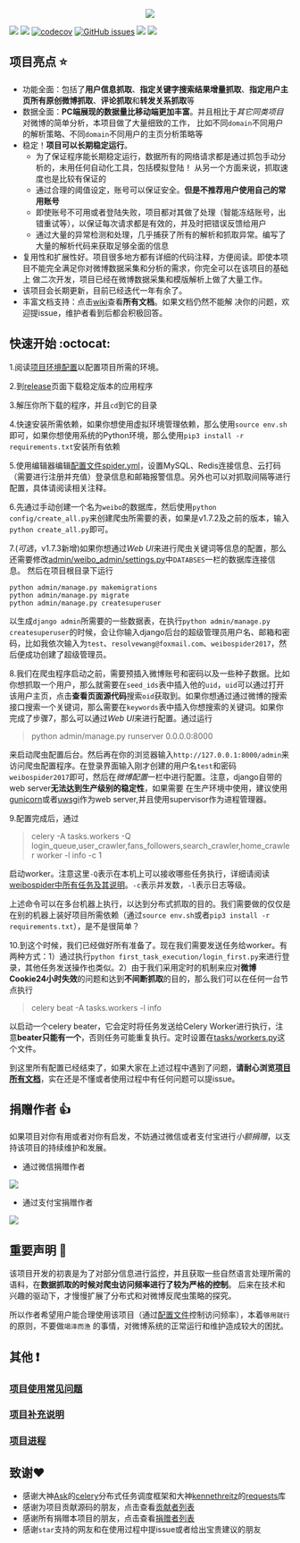 <div align=center>

![](http://opqm8qbph.bkt.clouddn.com/weibospider.jpg?imageMogr2/thumbnail/!50p)
</div>


[![](https://img.shields.io/badge/python-3-brightgreen.svg)](https://www.python.org/downloads/)
[![](https://travis-ci.org/SpiderClub/weibospider.svg?branch=master)](https://travis-ci.org/SpiderClub/weibospider)
[![codecov](https://codecov.io/gh/ResolveWang/weibospider/branch/master/graph/badge.svg)](https://codecov.io/gh/ResolveWang/weibospider)
[![GitHub issues](https://img.shields.io/github/issues/SpiderClub/weibospider.svg?style=plastic)](https://github.com/SpiderClub/weibospider/issues)
[![](https://img.shields.io/badge/Say%20Thanks-!-1EAEDB.svg)](https://saythanks.io/to/ResolveWang)
[![](https://img.shields.io/badge/license-MIT-blue.svg)](LICENSE)

## 项目亮点 :star:
- 功能全面：包括了**用户信息抓取**、**指定关键字搜索结果增量抓取**、**指定用户主页所有原创微博抓取**、**评论抓取**和**转发关系抓取**等
- 数据全面：**PC端展现的数据量比移动端更加丰富**。并且相比于*其它同类项目*对微博的简单分析，本项目做了大量细致的工作，
比如不同`domain`不同用户的解析策略、不同`domain`不同用户的主页分析策略等
- 稳定！**项目可以长期稳定运行**。
  - 为了保证程序能长期稳定运行，数据所有的网络请求都是通过抓包手动分析的，未用任何自动化工具，包括模拟登陆！
  从另一个方面来说，抓取速度也是比较有保证的
  - 通过合理的阈值设定，账号可以保证安全。**但是不推荐用户使用自己的常用账号**
  - 即使账号不可用或者登陆失败，项目都对其做了处理（智能冻结账号，出错重试等），以保证每次请求都是有效的，并及时把错误反馈给用户
  - 通过大量的异常检测和处理，几乎捕获了所有的解析和抓取异常。编写了大量的解析代码来获取足够全面的信息
- 复用性和扩展性好。项目很多地方都有详细的代码注释，方便阅读。即使本项目不能完全满足你对微博数据采集和分析的需求，你完全可以在该项目的基础上
做二次开发，项目已经在微博数据采集和模版解析上做了大量工作。
- 该项目会长期更新，目前已经迭代一年有余了。
- 丰富文档支持：点击[wiki](https://github.com/ResolveWang/WeiboSpider/wiki)查看**所有文档**。如果文档仍然不能解
决你的问题，欢迎提issue，维护者看到后都会积极回答。

## 快速开始 :octocat:

1.阅读[项目环境配置](https://github.com/ResolveWang/WeiboSpider/wiki/%E5%88%86%E5%B8%83%E5%BC%8F%E7%88%AC%E8%99%AB%E7%8E%AF%E5%A2%83%E9%85%8D%E7%BD%AE)以配置项目所需的环境。

2.到[release](https://github.com/ResolveWang/weibospider/releases)页面下载稳定版本的应用程序

3.解压你所下载的程序，并且`cd`到它的目录

4.快速安装所需依赖，如果你想使用虚拟环境管理依赖，那么使用`source env.sh`即可，如果你想使用系统的Python环境，那么使用`pip3 install -r requirements.txt`安装所有依赖

5.使用编辑器编辑[配置文件spider.yml](config/spider.yaml)，设置MySQL、Redis连接信息、云打码（需要进行注册并充值）登录信息和邮箱报警信息。另外也可以对抓取间隔等进行配置，具体请阅读相关注释。

6.先通过手动创建一个名为`weibo`的数据库，然后使用`python config/create_all.py`来创建爬虫所需要的表，如果是v1.7.2及之前的版本，输入`python create_all.py`即可。

7.(*可选*，v1.7.3新增)如果你想通过*Web UI*来进行爬虫关键词等信息的配置，那么还需要修改[admin/weibo_admin/settings.py](./admin/weibo_admin/settings.py)中`DATABSES`一栏的数据库连接信息。
然后在项目根目录下运行
```shell
python admin/manage.py makemigrations
python admin/manage.py migrate
python admin/manage.py createsuperuser
```
以生成`django admin`所需要的一些数据表，在执行`python admin/manage.py createsuperuser`的时候，会让你输入django后台的超级管理员用户名、邮箱和密码，比如我依次输入为`test`、`resolvewang@foxmail.com`、`weibospider2017`，然后便成功创建了超级管理员。

8.我们在爬虫程序启动之前，需要预插入微博账号和密码以及一些种子数据。比如你想抓取一个用户，那么就需要在`seed_ids`表中插入他的`uid`，`uid`可以通过打开该用户主页，点击**查看页面源代码**搜索`oid`获取到。如果你想通过通过微博的搜索接口搜索一个关键词，那么需要在`keywords`表中插入你想搜索的关键词。如果你完成了步骤7，那么可以通过*Web UI*来进行配置。通过运行
> python admin/manage.py runserver 0.0.0.0:8000

来启动爬虫配置后台。然后再在你的浏览器输入`http://127.0.0.1:8000/admin`来访问爬虫配置程序。在登录界面输入刚才创建的用户名`test`和密码`weibospider2017`即可，然后在*微博配置*一栏中进行配置。注意，django自带的web server**无法达到生产级别的稳定性**，如果需要
在生产环境中使用，建议使用[gunicorn](http://gunicorn.org/)或者[uwsgi](https://github.com/unbit/uwsgi)作为web server,并且使用supervisor作为进程管理器。

9.配置完成后，通过
> celery -A tasks.workers -Q login_queue,user_crawler,fans_followers,search_crawler,home_crawler worker -l info -c 1

启动worker。注意这里`-Q`表示在本机上可以接收哪些任务执行，详细请阅读[weibospider中所有任务及其说明](https://github.com/ResolveWang/WeiboSpider/wiki/WeibSpider%E4%B8%AD%E6%89%80%E6%9C%89%E4%BB%BB%E5%8A%A1%E5%8F%8A%E5%85%B6%E4%BD%9C%E7%94%A8%E8%AF%B4%E6%98%8E)。`-c`表示并发数，`-l`表示日志等级。

上述命令可以在多台机器上执行，以达到分布式抓取的目的。我们需要做的仅仅是在别的机器上装好项目所需依赖（通过`source env.sh`或者`pip3 install -r requirements.txt`），是不是很简单？


10.到这个时候，我们已经做好所有准备了。现在我们需要发送任务给worker。有两种方式：1）通过执行`python first_task_execution/login_first.py`来进行登录，其他任务发送操作也类似。2）由于我们采用定时的机制来应对**微博Cookie24小时失效**的问题和达到**不间断抓取**的目的，那么我们可以在任何一台节点执行
> celery beat -A tasks.workers -l info

以启动一个celery beater，它会定时将任务发送给Celery Worker进行执行，注意**beater只能有一个**，否则任务可能重复执行。定时设置在[tasks/workers.py](./tasks/workers.py)这个文件。

到这里所有配置已经结束了，如果大家在上述过程中遇到了问题，**请耐心浏览[项目所有文档](https://github.com/ResolveWang/weibospider/wiki)**，实在还是不懂或者使用过程中有任何问题可以提issue。

## 捐赠作者 :thumbsup:

如果项目对你有用或者对你有启发，不妨通过微信或者支付宝进行*小额捐赠*，以支持该项目的持续维护和发展。

- 通过微信捐赠作者

 ![](http://opqm8qbph.bkt.clouddn.com/weixin.png?imageMogr2/thumbnail/!38p)

- 通过支付宝捐赠作者

 ![](http://opqm8qbph.bkt.clouddn.com/alipay.png?imageMogr2/thumbnail/!32p)

## 重要声明 :loudspeaker:
该项目开发的初衷是为了对部分信息进行监控，并且获取一些自然语言处理所需的语料，在**数据抓取的时候对爬虫访问频率进行了较为严格的控制**。
后来在技术和兴趣的驱动下，才慢慢扩展了分布式和对微博反爬虫策略的探究。

所以作者希望用户能合理使用该项目（通过[配置文件](./config/spider.yaml)控制访问频率），本着`够用就行`的原则，不要做`竭泽而渔`
的事情，对微博系统的正常运行和维护造成较大的困扰。

## 其他 :heavy_exclamation_mark:

### [项目使用常见问题](https://github.com/ResolveWang/weibospider/wiki/%E9%A1%B9%E7%9B%AE%E4%BD%BF%E7%94%A8%E5%B8%B8%E8%A7%81%E9%97%AE%E9%A2%98)
### [项目补充说明](https://github.com/ResolveWang/weibospider/wiki/%E9%A1%B9%E7%9B%AE%E8%A1%A5%E5%85%85%E8%AF%B4%E6%98%8E)
### [项目进程](https://github.com/ResolveWang/weibospider/wiki/%E9%A1%B9%E7%9B%AE%E8%AE%A1%E5%88%92%E5%92%8C%E8%BF%9B%E5%B1%95)

## 致谢:heart:
- 感谢大神[Ask](https://github.com/ask)的[celery](https://github.com/celery/celery)分布式任务调度框架和大神[kennethreitz](https://github.com/kennethreitz/requests)的[requests](https://github.com/kennethreitz/requests)库
- 感谢为项目贡献源码的朋友，点击查看[贡献者列表](./AUTHORS.rst)
- 感谢所有捐赠本项目的朋友，点击查看[捐赠者列表](https://github.com/ResolveWang/WeiboSpider/wiki/%E6%8D%90%E8%B5%A0%E8%AF%A5%E9%A1%B9%E7%9B%AE)
- 感谢`star`支持的网友和在使用过程中提issue或者给出宝贵建议的朋友
